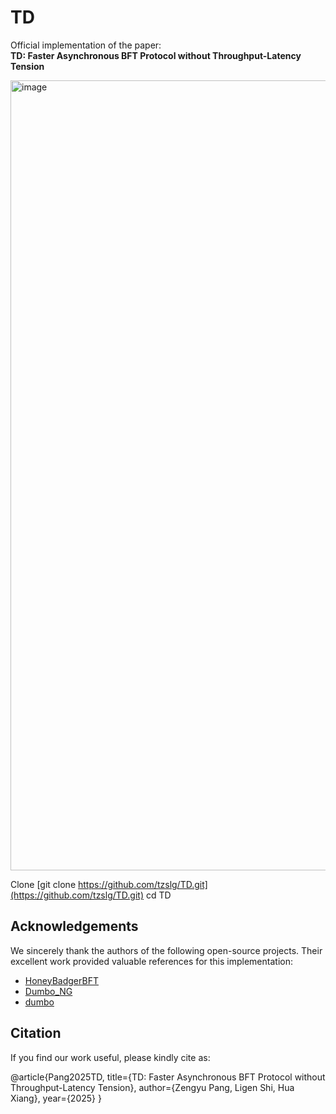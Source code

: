 # TD

Official implementation of the paper:  
**TD: Faster Asynchronous BFT Protocol without Throughput-Latency Tension**

<img width="1535" height="1264" alt="image" src="https://github.com/user-attachments/assets/890ad71e-d851-47d4-ad10-5c98c4fa3eb9" />

Clone
[git clone https://github.com/tzslg/TD.git](https://github.com/tzslg/TD.git)
cd TD


## Acknowledgements

We sincerely thank the authors of the following open-source projects. Their excellent work provided valuable references for this implementation:

- [HoneyBadgerBFT](https://github.com/amiller/HoneyBadgerBFT)  
- [Dumbo_NG](https://github.com/fascy/Dumbo_NG)  
- [dumbo](https://github.com/yylluu/dumbo)  

## Citation
If you find our work useful, please kindly cite as:

@article{Pang2025TD,
  title={TD: Faster Asynchronous BFT Protocol without Throughput-Latency Tension},
  author={Zengyu Pang, Ligen Shi, Hua Xiang},
  year={2025}
}
